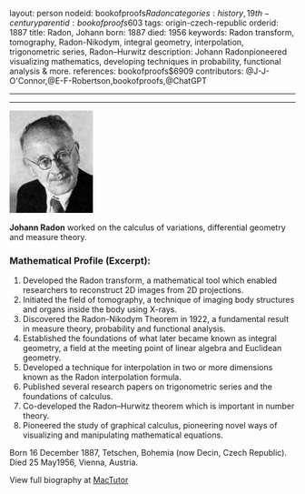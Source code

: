 layout: person
nodeid: bookofproofs$Radon
categories: history,19th-century
parentid: bookofproofs$603
tags: origin-czech-republic
orderid: 1887
title: Radon, Johann
born: 1887
died: 1956
keywords: Radon transform, tomography, Radon-Nikodym, integral geometry, interpolation, trigonometric series, Radon–Hurwitz
description: Johann Radonpioneered visualizing mathematics, developing techniques in probability, functional analysis & more.
references: bookofproofs$6909
contributors: @J-J-O'Connor,@E-F-Robertson,bookofproofs,@ChatGPT

---



---

![Radon.jpg](https://github.com/bookofproofs/bookofproofs.github.io/blob/main/_sources/_assets/images/portraits/Radon.jpg?raw=true)

**Johann Radon** worked on the calculus of variations, differential geometry and measure theory.

### Mathematical Profile (Excerpt):
1. Developed the Radon transform, a mathematical tool which enabled researchers to reconstruct 2D images from 2D projections. 
2. Initiated the field of tomography, a technique of imaging body structures and organs inside the body using X-rays. 
3. Discovered the Radon-Nikodym Theorem in 1922, a fundamental result in measure theory, probability and functional analysis.
4. Established the foundations of what later became known as integral geometry, a field at the meeting point of linear algebra and Euclidean geometry.
5. Developed a technique for interpolation in two or more dimensions known as the Radon interpolation formula.
6. Published several research papers on trigonometric series and the foundations of calculus.
7. Co-developed the Radon–Hurwitz theorem which is important in number theory.
8. Pioneered the study of graphical calculus, pioneering novel ways of visualizing and manipulating mathematical equations.

Born 16 December 1887, Tetschen, Bohemia (now Decin, Czech Republic). Died 25 May1956, Vienna, Austria.

View full biography at [MacTutor](https://mathshistory.st-andrews.ac.uk/Biographies/Radon/)
